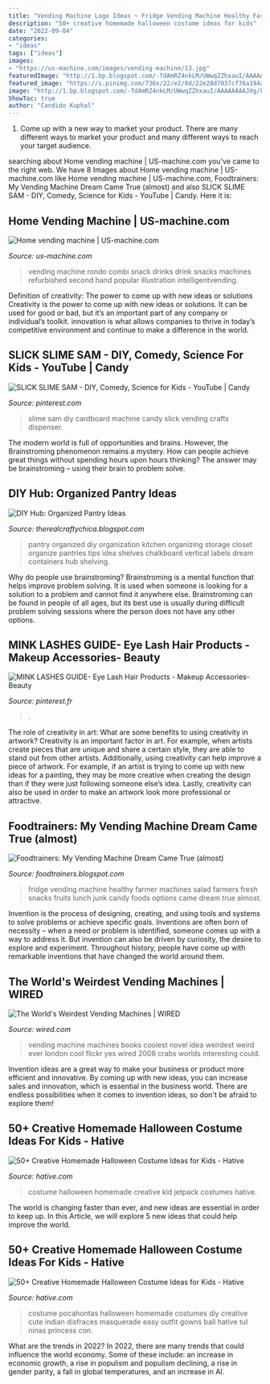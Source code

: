 ```yaml
---
title: "Vending Machine Logo Ideas ~ Fridge Vending Machine Healthy Farmer Machines Salad Farmers Fresh Snacks Fruits Lunch Junk Candy Foods Options Came Dream True Almost"
description: "50+ creative homemade halloween costume ideas for kids"
date: "2022-09-04"
categories:
- "ideas"
tags: ["ideas"]
images:
- "https://us-machine.com/images/vending-machine/13.jpg"
featuredImage: "http://1.bp.blogspot.com/-TdAmRZ4nkLM/UWwqZZhxauI/AAAAAAAAJXg/kgPrs2HU-C8/s1600/66ecc10173390c1afe50bc5f569ae792.jpg"
featured_image: "https://i.pinimg.com/736x/22/e2/8d/22e28d7037cf76a194ad68f1acdeb491.jpg"
image: "http://1.bp.blogspot.com/-TdAmRZ4nkLM/UWwqZZhxauI/AAAAAAAAJXg/kgPrs2HU-C8/s1600/66ecc10173390c1afe50bc5f569ae792.jpg"
ShowToc: true
author: "Candido Kuphal"
---
```



1. Come up with a new way to market your product. There are many different ways to market your product and many different ways to reach your target audience.

	

		
searching about Home vending machine | US-machine.com you've came to the right web. We have 8 Images about Home vending machine | US-machine.com like Home vending machine | US-machine.com, Foodtrainers: My Vending Machine Dream Came True (almost) and also SLICK SLIME SAM - DIY, Comedy, Science for Kids - YouTube | Candy. Here it is:
		
    
## Home Vending Machine | US-machine.com

<img loading=lazy src="https://us-machine.com/images/vending-machine/13.jpg" onerror="this.onerror=null;this.src='https://tse1.mm.bing.net/th?id=OIP.ugLEenZeYQIUhqu57QiS5wHaM6&amp;pid=15.1';" alt="Home vending machine | US-machine.com">

_Source: us-machine.com_

>vending machine rondo combi snack drinks drink snacks machines refurbished second hand popular illustration intelligentvending. 

	

Definition of creativity: The power to come up with new ideas or solutions
Creativity is the power to come up with new ideas or solutions. It can be used for good or bad, but it’s an important part of any company or individual’s toolkit. innovation is what allows companies to thrive in today’s competitive environment and continue to make a difference in the world.

    
## SLICK SLIME SAM - DIY, Comedy, Science For Kids - YouTube | Candy

<img loading=lazy src="https://i.pinimg.com/736x/22/e2/8d/22e28d7037cf76a194ad68f1acdeb491.jpg" onerror="this.onerror=null;this.src='https://tse1.mm.bing.net/th?id=OIP.qS43RMGPhUtlq79qWd_ByQHaFj&amp;pid=15.1';" alt="SLICK SLIME SAM - DIY, Comedy, Science for Kids - YouTube | Candy">

_Source: pinterest.com_

>slime sam diy cardboard machine candy slick vending crafts dispenser. 

	

The modern world is full of opportunities and brains. However, the Brainstroming phenomenon remains a mystery. How can people achieve great things without spending hours upon hours thinking? The answer may be brainstroming – using their brain to problem solve.

    
## DIY Hub: Organized Pantry Ideas

<img loading=lazy src="http://1.bp.blogspot.com/-TdAmRZ4nkLM/UWwqZZhxauI/AAAAAAAAJXg/kgPrs2HU-C8/s1600/66ecc10173390c1afe50bc5f569ae792.jpg" onerror="this.onerror=null;this.src='https://tse2.mm.bing.net/th?id=OIP.EYGRDsFWRaDNKG8-jnyYDgHaNh&amp;pid=15.1';" alt="DIY Hub: Organized Pantry Ideas">

_Source: therealcraftychica.blogspot.com_

>pantry organized diy organization kitchen organizing storage closet organize pantries tips idea shelves chalkboard vertical labels dream containers hub shelving. 

	

Why do people use brainstroming?
Brainstroming is a mental function that helps improve problem solving. It is used when someone is looking for a solution to a problem and cannot find it anywhere else. Brainstroming can be found in people of all ages, but its best use is usually during difficult problem solving sessions where the person does not have any other options.

    
## MINK LASHES GUIDE- Eye Lash Hair Products - Makeup Accessories- Beauty

<img loading=lazy src="https://i.pinimg.com/736x/7d/02/42/7d024206d058fcbe9afd1a547d401ba2.jpg" onerror="this.onerror=null;this.src='https://tse1.mm.bing.net/th?id=OIP.jBlQ_xMMtZiW0xE6jUdFlwHaKO&amp;pid=15.1';" alt="MINK LASHES GUIDE- Eye Lash Hair Products - Makeup Accessories- Beauty">

_Source: pinterest.fr_

>. 

	

The role of creativity in art: What are some benefits to using creativity in artwork?
Creativity is an important factor in art. For example, when artists create pieces that are unique and share a certain style, they are able to stand out from other artists. Additionally, using creativity can help improve a piece of artwork. For example, if an artist is trying to come up with new ideas for a painting, they may be more creative when creating the design than if they were just following someone else’s idea. Lastly, creativity can also be used in order to make an artwork look more professional or attractive.

    
## Foodtrainers: My Vending Machine Dream Came True (almost)

<img loading=lazy src="http://2.bp.blogspot.com/-cE15l4iuYWA/UoS1G_qBLvI/AAAAAAAADwU/BCKTJ9SCr30/s1600/(2013-10-30+15-51-56)NIKON+CORPORATION+NIKON+D7000+(3696x2448)-2.jpg" onerror="this.onerror=null;this.src='https://tse3.mm.bing.net/th?id=OIP.1pMaDKQ8saA97KPwBHRWkAHaLM&amp;pid=15.1';" alt="Foodtrainers: My Vending Machine Dream Came True (almost)">

_Source: foodtrainers.blogspot.com_

>fridge vending machine healthy farmer machines salad farmers fresh snacks fruits lunch junk candy foods options came dream true almost. 

	

Invention is the process of designing, creating, and using tools and systems to solve problems or achieve specific goals. Inventions are often born of necessity – when a need or problem is identified, someone comes up with a way to address it. But invention can also be driven by curiosity, the desire to explore and experiment. Throughout history, people have come up with remarkable inventions that have changed the world around them.

    
## The World&#039;s Weirdest Vending Machines | WIRED

<img loading=lazy src="https://www.wired.com/images_blogs/gadgetlab/bookvendor.jpg" onerror="this.onerror=null;this.src='https://tse1.mm.bing.net/th?id=OIP.NVOiWmVNfRVK96JUm9ZhMQHaJh&amp;pid=15.1';" alt="The World&#039;s Weirdest Vending Machines | WIRED">

_Source: wired.com_

>vending machine machines books coolest novel idea weirdest weird ever london cool flickr yes wired 2008 crabs worlds interesting could. 

	

Invention ideas are a great way to make your business or product more efficient and innovative. By coming up with new ideas, you can increase sales and innovation, which is essential in the business world. There are endless possibilities when it comes to invention ideas, so don't be afraid to explore them!

    
## 50+ Creative Homemade Halloween Costume Ideas For Kids - Hative

<img loading=lazy src="https://hative.com/wp-content/uploads/2014/03/costumes-for-kids/9-jetpack-for-kid-costume.jpg" onerror="this.onerror=null;this.src='https://tse3.mm.bing.net/th?id=OIP.wQ3WQ5j31xwxFkx8XTnp2wHaJ3&amp;pid=15.1';" alt="50+ Creative Homemade Halloween Costume Ideas for Kids - Hative">

_Source: hative.com_

>costume halloween homemade creative kid jetpack costumes hative. 

	

The world is changing faster than ever, and new ideas are essential in order to keep up. In this Article, we will explore 5 new ideas that could help improve the world.

    
## 50+ Creative Homemade Halloween Costume Ideas For Kids - Hative

<img loading=lazy src="https://hative.com/wp-content/uploads/2014/03/costumes-for-kids/47-little-girl-pocahontas-costume.jpg" onerror="this.onerror=null;this.src='https://tse1.mm.bing.net/th?id=OIP.RDAWghs0BoC6ZYbBoxSOWAHaKZ&amp;pid=15.1';" alt="50+ Creative Homemade Halloween Costume Ideas for Kids - Hative">

_Source: hative.com_

>costume pocahontas halloween homemade costumes diy creative cute indian disfraces masquerade easy outfit gowns ball hative tul ninas princess con. 

	

What are the trends in 2022?
In 2022, there are many trends that could influence the world economy. Some of these include: an increase in economic growth, a rise in populism and populism declining, a rise in gender parity, a fall in global temperatures, and an increase in AI.

